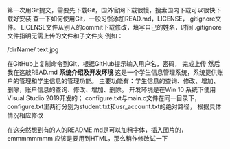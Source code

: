 第一次用Git提交，需要先下载Git，国外官网下载很慢，搜索国内下载可以很快下载好安装
查一下如何使用Git，一般习惯添加READ.md，LICENSE，.gitignore文件。
LICENSE文件从别人的commit下载修改，填写自己的姓名，时间
.gitignore文件指明无需上传的文件和子文件夹
例如：

/dirName/
text.jpg

在GitHub上复制命令到Git，根据GitHub提示输入用户名，密码， 完成上传
然后我在这敲READ.md
<b>系统介绍及开发环境</b>
这是一个学生信息管理系统，系统提供账户的管理和学生信息的管理功能。
主要功能有：学生信息的查询、修改、增加、删除，账户信息的查询、修改、增加、删除。
开发环境是在Win 10 系统下使用Visual Studio 2019开发的；
configure.txt与main.c文件在同一目录下，configure.txt里两行分别为student.txt和usr_account.txt的绝对路径，
根据具体情况相应修改

在这突然想到有的人的README.md是可以加粗字体，插入图片的，emmmmmmmm
应该是要用到HTML，那么稍作修改试一下

